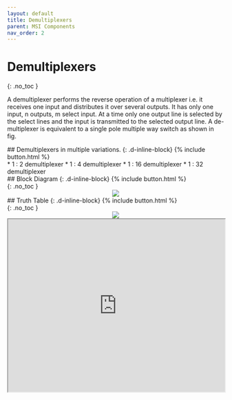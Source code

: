 ```yaml
---
layout: default
title: Demultiplexers
parent: MSI Components
nav_order: 2
---
```


# Demultiplexers
{: .no_toc }

A demultiplexer performs the reverse operation of a multiplexer i.e. it receives one input and distributes it over several outputs. 
It has only one input, n outputs, m select input. 
At a time only one output line is selected by the select lines and the input is transmitted to the selected output line. 
A de-multiplexer is equivalent to a single pole multiple way switch as shown in fig.

<div class="main_sub_heading" markdown="1">
## Demultiplexers in multiple variations.
{: .d-inline-block}
{% include button.html %}
</div>
* 1 : 2  demultiplexer
* 1 : 4  demultiplexer
* 1 : 16 demultiplexer
* 1 : 32 demultiplexer


<div class="main_sub_heading" markdown="1">
## Block Diagram
{: .d-inline-block}
{% include button.html %}
</div>
{: .no_toc }

<div style="text-align:center"><img src="../../assets/images/one_twodemultiplexer_blockdiagram.jpg" /></div>


<div class="main_sub_heading" markdown="1">
## Truth Table
{: .d-inline-block}
{% include button.html %}
</div>
{: .no_toc }

<div style="text-align:center"><img src="../../assets/images/one_twodemultiplexer_truthtable.jpg" /></div>

<iframe width="100%" height="400px" src="https://circuitverse.org/simulator/embed/756" id="projectPreview" scrolling="no" webkitAllowFullScreen mozAllowFullScreen allowFullScreen> </iframe>
